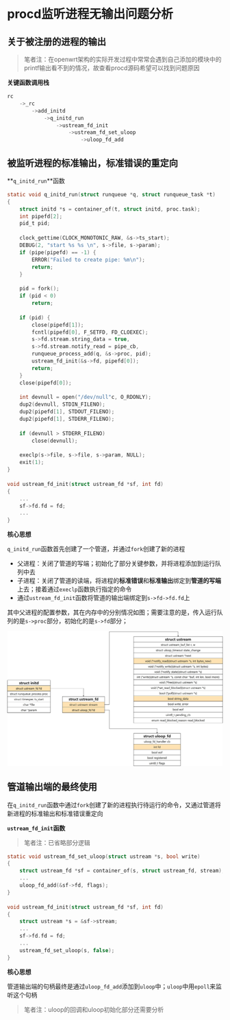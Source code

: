 # procd监听进程无输出问题分析

## 关于被注册的进程的输出

> 笔者注：在openwrt架构的实际开发过程中常常会遇到自己添加的模块中的printf输出看不到的情况，故查看procd源码希望可以找到问题原因

**关键函数调用栈**

```c
rc
	->_rc
		->add_initd
			->q_initd_run
    			->ustream_fd_init
    				->ustream_fd_set_uloop
    					->uloop_fd_add
```

## 被监听进程的标准输出，标准错误的重定向

**`q_initd_run`**函数

```c
static void q_initd_run(struct runqueue *q, struct runqueue_task *t)
{
	struct initd *s = container_of(t, struct initd, proc.task);
	int pipefd[2];
	pid_t pid;

	clock_gettime(CLOCK_MONOTONIC_RAW, &s->ts_start);
	DEBUG(2, "start %s %s \n", s->file, s->param);
	if (pipe(pipefd) == -1) {
		ERROR("Failed to create pipe: %m\n");
		return;
	}

	pid = fork();
	if (pid < 0)
		return;

	if (pid) {
		close(pipefd[1]);
		fcntl(pipefd[0], F_SETFD, FD_CLOEXEC);
		s->fd.stream.string_data = true,
		s->fd.stream.notify_read = pipe_cb,
		runqueue_process_add(q, &s->proc, pid);
		ustream_fd_init(&s->fd, pipefd[0]);
		return;
	}
	close(pipefd[0]);

	int devnull = open("/dev/null"c, O_RDONLY);
	dup2(devnull, STDIN_FILENO);
	dup2(pipefd[1], STDOUT_FILENO);
	dup2(pipefd[1], STDERR_FILENO);

	if (devnull > STDERR_FILENO)
		close(devnull);

	execlp(s->file, s->file, s->param, NULL);
	exit(1);
}

void ustream_fd_init(struct ustream_fd *sf, int fd)
{
    ...
	sf->fd.fd = fd;
    ...
}
```

**核心思想**

`q_initd_run`函数首先创建了一个管道，并通过`fork`创建了新的进程

* 父进程：关闭了管道的写端；初始化了部分关键参数，并将进程添加到运行队列中去
* 子进程：关闭了管道的读端，将进程的**标准错误**和**标准输出**绑定到**管道的写端**上去；接着通过`execlp`函数执行指定的命令
* 通过`ustream_fd_init`函数将管道的输出端绑定到`s->fd->fd.fd`上

其中父进程的配置参数，其在内存中的分别情况如图；需要注意的是，传入运行队列的是`s->proc`部分，初始化的是`s->fd`部分；

![运行队列句柄](./img/运行队列句柄.jpg)



## 管道输出端的最终使用

在`q_initd_run`函数中通过`fork`创建了新的进程执行待运行的命令，又通过管道将新进程的标准输出和标准错误重定向

**`ustream_fd_init`函数**

> 笔者注：已省略部分逻辑

```c
static void ustream_fd_set_uloop(struct ustream *s, bool write)
{
	struct ustream_fd *sf = container_of(s, struct ustream_fd, stream);
	...
	uloop_fd_add(&sf->fd, flags);
}

void ustream_fd_init(struct ustream_fd *sf, int fd)
{
	struct ustream *s = &sf->stream;
	...
	sf->fd.fd = fd;
	...
	ustream_fd_set_uloop(s, false);
}
```

**核心思想**

管道输出端的句柄最终是通过`uloop_fd_add`添加到`uloop`中；`uloop`中用`epoll`来监听这个句柄

> 笔者注：uloop的回调和uloop初始化部分还需要分析
